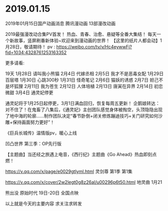 # 2019.01.15


2019年01月15日国产动画消息
腾讯漫动画 13部漫改动画

2019最强漫改动合集PV首发！ 热血、青春、治愈、悬疑等全番大集结！ 每天一个新故事，竖屏刷番新体验~欢迎来到漫动画的世界！ 【这里的纸片人都会动】1月28日，敬请期待！           pv :     https://weibo.com/tv/v/Hc4eywwFj?fid=1034:4328761253163352

更多请看:

19天  1月28日 请叫我小熊猫  2月4日  代嫁丞相  2月5日 我才不是恶毒女配  1月29日 百层塔  1月30日 心跳300秒  1月31日 怪奇笔记  2月6日   猫妖的诱惑  2月7日 妲己不是坏狐狸  2月11日 我为苍生  2月12日 人体培植  2月13日 唐寅在异界  2月14日   初恋微甜  3月4日
通灵妃停更

 通灵妃将于1月25日起停更，3月1日满血回归，恢复每周五更新！
企鹅娘转达：
对不住了！在鬼畜了八集后，《通灵妃》主创团队感觉身体被掏空，头顶隐隐出现了地中海的轮廓……制作团队决定“春节卧倒+闭关修炼蹦迪技巧+关门研究如何沙雕+保持画面努力更好”！


《巨兵长城传》温情版pv，暖心上线


  凹凸世界 第三季：OP先行版


 【主题曲】当还经之旅遇上电音，《西行纪》主题曲《Go Ahead》热血即刻点燃！

https://v.qq.com/x/page/e0029gtlyml.html
灵剑尊 第1季 第1集

https://v.qq.com/x/cover/2w2legt0g8z26al/u00296p6t50.html
 地灵曲 1月21


熊出没 原始时代  19日-20日 全国点映


以上就是今天的主要内容
求关注求转发



